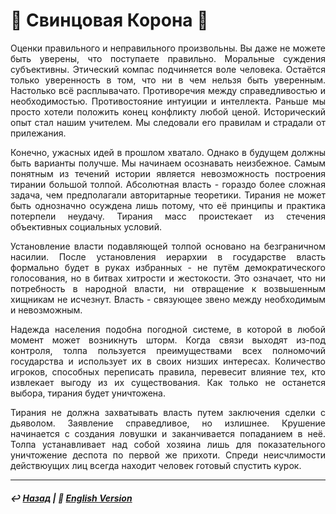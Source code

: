 # 👑 Свинцовая Корона 👑
<p align="justify">Оценки правильного и неправильного произвольны. Вы даже не можете быть уверены, что поступаете правильно. Моральные суждения субъективны. Этический компас подчиняется воле человека. Остаётся только уверенность в том, что ни в чем нельзя быть уверенным. Настолько всё расплывачато. Противоречия между справедливостью и необходимостью. Противостояние интуиции и интеллекта. Раньше мы просто хотели положить конец конфликту любой ценой. Исторический опыт стал нашим учителем. Мы следовали его правилам и страдали от прилежания.</p>

<p align="justify">Конечно, ужасных идей в прошлом хватало. Однако в будущем должны быть варианты получше. Мы начинаем осознавать неизбежное. Самым понятным из течений истории является невозможность построения тирании большой толпой. Абсолютная власть - гораздо более сложная задача, чем предполагали авторитарные теоретики. Тирания не может быть однозначно осуждена лишь потому, что её принципы и практика потерпели неудачу. Тирания масс проистекает из стечения объективных социальных условий.</p>

<p align="justify">Установление власти подавляющей толпой основано на безграничном насилии. После установления иерархии в государстве власть формально будет в руках избранных - не путём демократического голосования, но в битвах хитрости и жестокости. Это означает, что ни потребность в народной власти, ни отвращение к возвышенным хищникам не исчезнут. Власть - связующее звено между необходимым и невозможным.</p>

<p align="justify">Надежда населения подобна погодной системе, в которой в любой момент может возникнуть шторм. Когда связи выходят из-под контроля, толпа пользуется преимуществами всех полномочий государства и использует их в своих низших интересах. Количество игроков, способных переписать правила, перевесит влияние тех, кто извлекает выгоду из их существования. Как только не останется выбора, тирания будет уничтожена.</p>

<p align="justify">Тирания не должна захватывать власть путем заключения сделки с дьяволом. Заявление справедливое, но излишнее. Крушение начинается с создания ловушки и заканчивается попаданием в неё. Толпа устанавливает над собой хозяина лишь для показательного уничтожение деспота по первой же прихоти. Спреди неисчлимости действюущих лиц всегда находит человек готовый спустить курок.</p>

***

##### ↩️ [Назад](index-2.md) | 🗽 [English Version](leadcrown.md)
